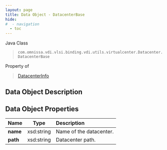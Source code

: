 ```yaml
---
layout: page
title: Data Object - DatacenterBase
hide:
#  - navigation
  - toc
---
```






Java Class
> `com.omnissa.vdi.vlsi.binding.vdi.utils.virtualcenter.Datacenter.DatacenterBase`

Property of
> [DatacenterInfo](vdi.utils.virtualcenter.Datacenter.DatacenterInfo.md#field_detail)


## Data Object Description

## Data Object Properties

 Name | Type | Description
:---|:---:|:---
**name**|  xsd:string|  Name of the datacenter.
**path**|  xsd:string|  Datacenter path.


 
